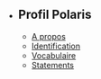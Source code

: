 - ## Profil Polaris
    - [A propos](/profiles/polaris)
    - [Identification](/profiles/polaris/id)
    - [Vocabulaire](/profiles/polaris/vocab)
    - [Statements](/profiles/polaris/statements)
